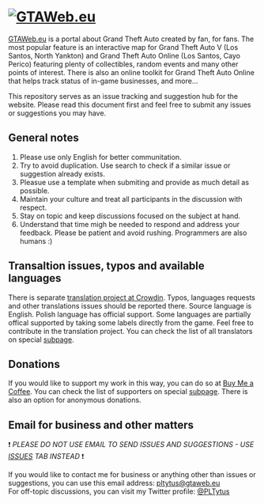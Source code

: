 # [![GTAWeb.eu](https://raw.githubusercontent.com/PLTytus/GTAWeb/master/logo.png)](https://GTAWeb.eu)

[GTAWeb.eu](https://GTAWeb.eu) is a portal about Grand Theft Auto created by fan, for fans. The most popular feature is an interactive map for Grand Theft Auto V (Los Santos, North Yankton) and Grand Theft Auto Online (Los Santos, Cayo Perico) featuring plenty of collectibles, random events and many other points of interest. There is also an online toolkit for Grand Theft Auto Online that helps track status of in-game businesses, and more...

This repository serves as an issue tracking and suggestion hub for the website. Please read this document first and feel free to submit any issues or suggestions you may have.

## General notes

1. Please use only English for better communitation.
2. Try to avoid duplication. Use search to check if a similar issue or suggestion already exists.
3. Pleasue use a template when submiting and provide as much detail as possible.
4. Maintain your culture and treat all participants in the discussion with respect.
5. Stay on topic and keep discussions focused on the subject at hand.
6. Understand that time migh be needed to respond and address your feedback. Please be patient and avoid rushing. Programmers are also humans :)

## Transaltion issues, typos and available languages

There is separate [translation project at Crowdin](https://crowdin.com/project/gtaweb). Typos, languages requests and other translations issues should be reported there. Source language is English. Polish language has official support. Some languages are partially offical supported by taking some labels directly from the game. Feel free to contribute in the translation project. You can check the list of all translators on special [subpage](https://gtaweb.eu/crowdin).  

## Donations

If you would like to support my work in this way, you can do so at [Buy Me a Coffee](https://www.buymeacoffee.com/pltytus). You can check the list of supporters on special [subpage](https://gtaweb.eu/coffee). There is also an option for anonymous donations.

## Email for business and other matters

❗ *PLEASE DO NOT USE EMAIL TO SEND ISSUES AND SUGGESTIONS - USE [ISSUES](https://github.com/PLTytus/GTAWeb/issues) TAB INSTEAD* ❗

If you would like to contact me for business or anything other than issues or suggestions, you can use this email address: pltytus@gtaweb.eu  
For off-topic discussions, you can visit my Twitter profile: [@PLTytus](https://twitter.com/PLTytus)
